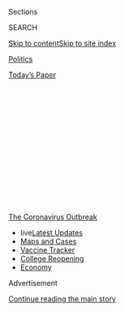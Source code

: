 <div id="app">

<div>

<div>

<div>

<div class="NYTAppHideMasthead css-1q2w90k e1suatyy0">

<div class="section css-ui9rw0 e1suatyy2">

<div class="css-eph4ug er09x8g0">

<div class="css-6n7j50">

</div>

<span class="css-1dv1kvn">Sections</span>

<div class="css-10488qs">

<span class="css-1dv1kvn">SEARCH</span>

</div>

[Skip to content](#site-content)[Skip to site
index](#site-index)

</div>

<div id="masthead-section-label" class="css-1wr3we4 eaxe0e00">

[Politics](https://www.nytimes.com/section/politics)

</div>

<div class="css-10698na e1huz5gh0">

</div>

</div>

<div id="masthead-bar-one" class="section hasLinks css-15hmgas e1csuq9d3">

<div class="css-uqyvli e1csuq9d0">

</div>

<div class="css-1uqjmks e1csuq9d1">

</div>

<div class="css-9e9ivx">

[](https://myaccount.nytimes.com/auth/login?response_type=cookie&client_id=vi)

</div>

<div class="css-1bvtpon e1csuq9d2">

[Today’s
Paper](https://www.nytimes.com/section/todayspaper)

</div>

</div>

</div>

</div>

<div data-aria-hidden="false">

<div id="site-content" data-role="main">

<div>

<div class="css-1aor85t" style="opacity:0.000000001;z-index:-1;visibility:hidden">

<div class="css-1hqnpie">

<div class="css-epjblv">

<span class="css-17xtcya">[Politics](/section/politics)</span><span class="css-x15j1o">|</span><span class="css-fwqvlz">Profits
and Pride at Stake, the Race for a Vaccine
Intensifies</span>

</div>

<div class="css-k008qs">

<div class="css-1iwv8en">

<span class="css-18z7m18"></span>

<div>

</div>

</div>

<span class="css-1n6z4y">https://nyti.ms/2KUHyqw</span>

<div class="css-1705lsu">

<div class="css-4xjgmj">

<div class="css-4skfbu" data-role="toolbar" data-aria-label="Social Media Share buttons, Save button, and Comments Panel with current comment count" data-testid="share-tools">

  - 
  - 
  - 
  - 
    
    <div class="css-6n7j50">
    
    </div>

  - 
  - 

</div>

</div>

</div>

</div>

</div>

</div>

<div id="NYT_TOP_BANNER_REGION" class="css-13pd83m">

<div>

<div id="styln-prism-menu-1592847958612" class="section interactive-content interactive-size-medium css-1edisqu">

<div class="css-17ih8de interactive-body">

<div id="scroll-container" class="css-1gj85ro">

[<span class="styln-title-wrap"><span class="css-1pje3qr">The
Coronavirus</span><span class="css-1pje3qr">
Outbreak</span></span>](https://www.nytimes.com/news-event/coronavirus?action=click&pgtype=Article&state=default&region=TOP_BANNER&context=storylines_menu)

  - <span class="css-kqxiym" data-emphasize="true">live</span>[Latest
    Updates](https://www.nytimes.com/2020/08/04/world/coronavirus-cases.html?action=click&pgtype=Article&state=default&region=TOP_BANNER&context=storylines_menu)
  - [Maps and
    Cases](https://www.nytimes.com/interactive/2020/us/coronavirus-us-cases.html?action=click&pgtype=Article&state=default&region=TOP_BANNER&context=storylines_menu)
  - [Vaccine
    Tracker](https://www.nytimes.com/interactive/2020/science/coronavirus-vaccine-tracker.html?action=click&pgtype=Article&state=default&region=TOP_BANNER&context=storylines_menu)
  - [College
    Reopening](https://www.nytimes.com/2020/08/02/us/covid-college-reopening.html?action=click&pgtype=Article&state=default&region=TOP_BANNER&context=storylines_menu)
  - [Economy](https://www.nytimes.com/live/2020/08/04/business/stock-market-today-coronavirus?action=click&pgtype=Article&state=default&region=TOP_BANNER&context=storylines_menu)

</div>

</div>

</div>

</div>

</div>

<div id="top-wrapper" class="css-1sy8kpn">

<div id="top-slug" class="css-l9onyx">

Advertisement

</div>

[Continue reading the main
story](#after-top)

<div class="ad top-wrapper" style="text-align:center;height:100%;display:block;min-height:250px">

<div id="top" class="place-ad" data-position="top" data-size-key="top">

</div>

</div>

<div id="after-top">

</div>

</div>

<div>

<div id="sponsor-wrapper" class="css-1hyfx7x">

<div id="sponsor-slug" class="css-19vbshk">

Supported by

</div>

[Continue reading the main
story](#after-sponsor)

<div id="sponsor" class="ad sponsor-wrapper" style="text-align:center;height:100%;display:block">

</div>

<div id="after-sponsor">

</div>

</div>

<div class="css-186x18t">

</div>

<div class="css-1vkm6nb ehdk2mb0">

# Profits and Pride at Stake, the Race for a Vaccine Intensifies

</div>

Governments, companies and academic labs are accelerating their efforts
amid geopolitical crosscurrents, questions about safety and the
challenges of producing enough doses for billions of people.

<div class="css-79elbk" data-testid="photoviewer-wrapper">

<div class="css-z3e15g" data-testid="photoviewer-wrapper-hidden">

</div>

<div class="css-1a48zt4 ehw59r15" data-testid="photoviewer-children">

![<span class="css-16f3y1r e13ogyst0" data-aria-hidden="true">A
laboratory technician in an isolation chamber testing a coronavirus
vaccine in March in Belgrade,
Serbia.</span><span class="css-cnj6d5 e1z0qqy90" itemprop="copyrightHolder"><span class="css-1ly73wi e1tej78p0">Credit...</span><span><span>Oliver
Bunic/Bloomberg</span></span></span>](https://static01.nyt.com/images/2020/05/03/us/politics/02dc-virus-vaccine/02dc-virus-vaccine-articleLarge.jpg?quality=75&auto=webp&disable=upscale)

</div>

</div>

<div class="css-18e8msd">

<div class="css-vp77d3 epjyd6m0">

<div class="css-1baulvz">

By [<span class="css-1baulvz" itemprop="name">David E.
Sanger</span>](https://www.nytimes.com/by/david-e-sanger),
[<span class="css-1baulvz" itemprop="name">David D.
Kirkpatrick</span>](https://www.nytimes.com/by/david-d-kirkpatrick),
[<span class="css-1baulvz" itemprop="name">Carl
Zimmer</span>](https://www.nytimes.com/by/carl-zimmer),
[<span class="css-1baulvz" itemprop="name">Katie
Thomas</span>](https://www.nytimes.com/by/katie-thomas) and
[<span class="css-1baulvz last-byline" itemprop="name">Sui-Lee
Wee</span>](https://www.nytimes.com/by/sui-lee-wee)

</div>

</div>

  - 
    
    <div class="css-ld3wwf e16638kd2">
    
    Published May 2, 2020Updated May 20,
    2020
    
    </div>

  - 
    
    <div class="css-4xjgmj">
    
    <div class="css-pvvomx" data-role="toolbar" data-aria-label="Social Media Share buttons, Save button, and Comments Panel with current comment count" data-testid="share-tools">
    
      - 
      - 
      - 
      - 
        
        <div class="css-6n7j50">
        
        </div>
    
      - 
      - 
    
    </div>
    
    </div>

</div>

</div>

<div class="section meteredContent css-1r7ky0e" name="articleBody" itemprop="articleBody">

<div class="css-1fanzo5 StoryBodyCompanionColumn">

<div class="css-53u6y8">

WASHINGTON — Four months after a mysterious new virus began its deadly
march around the globe, the search for a
[vaccine](https://www.nytimes.com/2020/05/20/health/coronavirus-vaccines.html)
has taken on an intensity never before seen in medical research, with
huge implications for public health, the world economy and politics.

Seven of the roughly 90 projects being pursued by governments,
pharmaceutical makers, biotech innovators and academic laboratories have
reached the stage of clinical trials. With political leaders — not least
President Trump — increasingly pressing for progress, and with big
potential profits at stake for the industry, drug makers and researchers
have signaled that they are moving ahead at unheard-of speeds.

But the whole enterprise remains dogged by uncertainty about whether any
[coronavirus
vaccine](https://www.nytimes.com/2020/05/20/health/coronavirus-vaccines.html)
will prove effective, how fast it could be made available to millions or
billions of people and whether the rush — compressing a process that can
take 10 years into 10 months — will sacrifice safety.

Some experts say the more immediately promising field might be the
development of treatments to speed recovery from Covid-19, an approach
that has generated some optimism in the last week through initially
encouraging research results on
[remdesivir](https://www.nytimes.com/2020/04/29/health/gilead-remdesivir-coronavirus.html),
an antiviral drug previously tried in fighting Ebola.

</div>

</div>

<div class="css-1fanzo5 StoryBodyCompanionColumn">

<div class="css-53u6y8">

In an era of intense nationalism, the
[geopolitics](https://www.nytimes.com/2020/03/19/us/politics/coronavirus-vaccine-competition.html)
of the vaccine race are growing as complex as the medicine. The months
of [mutual
vilification](https://www.nytimes.com/2020/05/01/us/politics/coronavirus-china-trump.html)
between the United States and China over the origins of the virus have
poisoned most efforts at cooperation between them. The U.S. government
is already warning that American innovations must be protected from
theft — chiefly from Beijing.

“Biomedical research has long been a focus of theft, especially by the
Chinese government, and
[vaccines](https://www.nytimes.com/2020/05/15/us/politics/coronavirus-vaccine-timeline.html)
and treatments for the coronavirus are today’s holy grail,” John C.
Demers, the assistant attorney general for national security, said on
Friday. “Putting aside the commercial value, there would be great
geopolitical significance to being the first to develop a treatment or
vaccine. We will use all the tools we have to safeguard American
research.”

The intensity of the global research effort is such that governments and
companies are building production lines before they have anything to
produce.

“We are going to start ramping up production with the companies
involved,” Dr. Anthony S. Fauci, the director of the National Institute
of Allergy and Infectious Diseases and the federal government’s top
expert on infectious diseases, said on NBC this week. “You don’t wait
until you get an answer before you start manufacturing.”

Two of the leading entrants in the United States, [Johnson &
Johnson](https://www.nytimes.com/2020/05/19/business/johnson-baby-powder-sales-stopped.html)
and
[Moderna](https://www.nytimes.com/2020/05/18/health/coronavirus-vaccine-moderna.html),
have announced partnerships with manufacturing firms, with Johnson &
Johnson promising a billion doses of an as-yet-undeveloped vaccine by
the end of next year.

</div>

</div>

<div class="css-1fanzo5 StoryBodyCompanionColumn">

<div class="css-53u6y8">

Not to be left behind, the Britain-based pharmaceutical giant
AstraZeneca said this week that it was working with a vaccine
development project at the University of Oxford to manufacture tens of
millions of doses by the end of this year.

</div>

</div>

<div class="css-79elbk" data-testid="photoviewer-wrapper">

<div class="css-z3e15g" data-testid="photoviewer-wrapper-hidden">

</div>

<div class="css-1a48zt4 ehw59r15" data-testid="photoviewer-children">

![<span class="css-16f3y1r e13ogyst0" data-aria-hidden="true">A
researcher replicating the coronavirus in order to develop a vaccine in
Belo Horizonte,
Brazil.</span><span class="css-cnj6d5 e1z0qqy90" itemprop="copyrightHolder"><span class="css-1ly73wi e1tej78p0">Credit...</span><span>Douglas
Magno/Agence France-Presse — Getty
Images</span></span>](https://static01.nyt.com/images/2020/05/03/us/politics/02dc-virus-vaccine-detail/merlin_171009114_c949d66b-5544-4b61-945c-28993760a7ba-articleLarge.jpg?quality=75&auto=webp&disable=upscale)

</div>

</div>

<div class="css-1fanzo5 StoryBodyCompanionColumn">

<div class="css-53u6y8">

With the demand for a vaccine so intense, there are escalating calls for
“human-challenge trials” to speed the process: tests in which volunteers
are injected with a potential vaccine and then deliberately exposed to
the coronavirus.

Because the approach involves exposing participants to a potentially
deadly disease, challenge trials are ethically fraught. But they could
be faster than simply inoculating human subjects and waiting for them to
be exposed along with everyone else, especially as the pandemic is
brought under control in big countries.

Even when promising solutions are found, there are big challenges to
scaling up production and distribution. Bill Gates, the Microsoft
founder, whose foundation is spending $250 million to help spur vaccine
development, has warned about a critical shortage of a mundane but vital
component: medical glass.

Without sufficient supplies of the glass, there will be [too few
vials](https://www.nytimes.com/2020/05/01/health/coronavirus-vaccine-supplies.html)to
transport the billions of doses that will ultimately be needed.

The scale of the problem and the demand for a quick solution are bound
to create tensions between the profit motives of the pharmaceutical
industry, which typically fights hard to wring the most out of their
investments in new drugs, and the public’s need for quick action to get
any effective vaccines to as many people as possible.

</div>

</div>

<div class="css-1fanzo5 StoryBodyCompanionColumn">

<div class="css-53u6y8">

So far, much of the research and development has been supported by
governments and foundations. And much remains to be worked out when it
comes to patents and what national governments will claim in return for
their support and pledges of quick regulatory approval.

Given the stakes, it is no surprise that while scientists and doctors
talk about finding a “global vaccine,” national leaders emphasize
immunizing their own populations first. Mr. Trump said he was personally
in charge of [“Operation Warp
Speed”](https://www.nytimes.com/2020/04/29/us/politics/trump-coronavirus-vaccine-operation-warp-speed.html)
to get 300 million doses into American arms by January.

Already, the administration has identified 14 vaccine projects it
intends to focus on, a senior administration official said, with the
idea of further narrowing the group to a handful that could go on, with
government financial help and accelerated regulatory review, to meet Mr.
Trump’s goal. The winnowing of the projects to 14 was [reported
Friday](https://www.nbcnews.com/politics/white-house/health-officials-eyeing-least-one-14-potential-coronavirus-vaccines-fast-n1198326)
by NBC News.

But other countries are also signaling their [intention to nationalize
their
approaches](https://www.nytimes.com/2020/04/10/business/coronavirus-vaccine-nationalism.html).
The most promising clinical trial in China is financed by the
government. And in India, the chief executive of the Serum Institute of
India — the world’s largest producer of vaccine doses — said that most
of its vaccine “would have to go to our countrymen before it goes
abroad.”

George Q. Daley, the dean of Harvard Medical School, said thinking in
country-by-country rather than global terms would be foolhardy since it
“would involve squandering the early doses of vaccine on a large
number of individuals at low risk, rather than covering as many
high-risk individuals globally” — health care workers and older adults —
“to stop the spread” around the
world.

<div id="NYT_MAIN_CONTENT_1_REGION" class="css-9tf9ac">

<div>

<div id="styln-covid-updates-world" class="section interactive-content interactive-size-medium css-1ftcdic">

<div class="css-17ih8de interactive-body">

<div id="styln-briefing-block" data-asset-id="QXJ0aWNsZTpueXQ6Ly9hcnRpY2xlLzNhNGMwYWI5LWIwY2QtNWQwOS1hZTgwLTdjMGU3ZTA1OWQ2OA==">

<div class="briefing-block-header-section">

# [Latest Updates: Global Coronavirus Outbreak](https://www.nytimes.com/2020/08/04/world/coronavirus-cases.html?action=click&pgtype=Article&state=default&region=MAIN_CONTENT_1&context=storylines_live_updates)

<div class="briefing-block-ts">

Updated 2020-08-04T20:57:54.346Z

</div>

</div>

  - [Novavax sees encouraging results from two studies of its
    experimental
    vaccine.](https://www.nytimes.com/2020/08/04/world/coronavirus-cases.html?action=click&pgtype=Article&state=default&region=MAIN_CONTENT_1&context=storylines_live_updates#link-1228a480)
  - [Public and private schools in Maryland and elsewhere are divided
    over in-person
    instruction.](https://www.nytimes.com/2020/08/04/world/coronavirus-cases.html?action=click&pgtype=Article&state=default&region=MAIN_CONTENT_1&context=storylines_live_updates#link-4825b93)
  - [The United Nations calls on policymakers to ‘plan thoroughly for
    school
    reopenings.’](https://www.nytimes.com/2020/08/04/world/coronavirus-cases.html?action=click&pgtype=Article&state=default&region=MAIN_CONTENT_1&context=storylines_live_updates#link-50f7386d)

<div class="briefing-block-footer">

<div class="briefing-block-footer-meta">

[See more
updates](https://www.nytimes.com/2020/08/04/world/coronavirus-cases.html?action=click&pgtype=Article&state=default&region=MAIN_CONTENT_1&context=storylines_live_updates)

</div>

<div class="briefing-block-briefinglinks">

<span>More live coverage:</span>
[Markets](https://www.nytimes.com/live/2020/08/04/business/stock-market-today-coronavirus?action=click&pgtype=Article&state=default&region=MAIN_CONTENT_1&context=storylines_live_updates)

</div>

</div>

</div>

</div>

</div>

</div>

</div>

Given the proliferation of vaccine projects, the best outcome may be
none of them emerging as a clear winner.

“Let’s say we get one vaccine quickly but we can only get two million
doses of it at the end of next year,” said Anita Zaidi, who directs the
Bill and Melinda Gates Foundation’s vaccine development program. “And
another vaccine, just as effective, comes three months later but we can
make a billion doses. Who won that race?”

</div>

</div>

<div class="css-1fanzo5 StoryBodyCompanionColumn">

<div class="css-53u6y8">

The answer, she said, “is we will need many different vaccines to cross
the finish
line.”

## Speed Versus Safety

</div>

</div>

<div class="css-79elbk" data-testid="photoviewer-wrapper">

<div class="css-z3e15g" data-testid="photoviewer-wrapper-hidden">

</div>

<div class="css-1a48zt4 ehw59r15" data-testid="photoviewer-children">

<div class="css-1xdhyk6 erfvjey0">

<span class="css-1ly73wi e1tej78p0">Image</span>

<div class="css-zjzyr8">

<div data-testid="lazyimage-container" style="height:283.55555555555554px">

</div>

</div>

</div>

<span class="css-16f3y1r e13ogyst0" data-aria-hidden="true">Dr. Maurice
Hilleman holds the record for the quickest delivery of a vaccine from
the lab to the clinic: four
years.</span><span class="css-cnj6d5 e1z0qqy90" itemprop="copyrightHolder"><span class="css-1ly73wi e1tej78p0">Credit...</span><span>Associated
Press</span></span>

</div>

</div>

<div class="css-1fanzo5 StoryBodyCompanionColumn">

<div class="css-53u6y8">

At 1 a.m. on March 21, 1963, a 5-year-old girl named Jeryl Lynn Hilleman
woke up her father. She had come down with the mumps, which had made her
miserable with a swollen jaw.

It just so happened that her father, Maurice, was a vaccine designer. So
he told Jeryl Lynn to go back to bed, drove to his lab at Merck to pick
up some equipment, and returned to swab her throat. Dr. Hilleman
refrigerated her sample back at his lab and soon got to work weakening
her viruses until they could serve as a mumps vaccine. In 1967, it was
approved by the F.D.A.

To vaccine makers, this story is the stuff of legend. Dr. Hilleman still
holds the record for the quickest delivery of a vaccine from the lab to
the clinic. Vaccines typically take ten to fifteen years of research and
testing. And only six percent of the projects that scientists launch
reach the finish line.

For a world in the grips of Covid-19, on the other hand, this story is
the stuff of nightmares. No one wants to wait four years for a vaccine,
while millions die and economies remain paralyzed.

Some of the leading contenders for a coronavirus vaccine are now
promising to have the first batches ready in record time, by the start
of next year. They have accelerated their schedules by collapsing the
standard vaccine timeline.

They are combining trials that used to be carried out one after the
other. They are pushing their formulations into production, despite the
risk that the trials will fail, leaving them with millions of useless
doses.

</div>

</div>

<div class="css-1fanzo5 StoryBodyCompanionColumn">

<div class="css-53u6y8">

But some experts want to do even more to speed up the conveyor belt.
Writing last month in the journal Vaccines, the vaccine developer Dr.
Stanley A. Plotkin and Dr. Arthur L. Caplan, a bioethicist at NYU
Langone Medical Center, proposed infecting vaccinated volunteers with
the coronavirus — the method known as challenge trials. The procedure
might cut months or years off the development but would put test
subjects at risk.

Challenge trials were used in the early days of vaccine research but now
are [carried out under strict
conditions](https://www.nytimes.com/2020/04/30/opinion/coronavirus-vaccine-covid.html)and
only for illnesses, like flu and malaria, that have established
treatments.

In [an
article](https://dash.harvard.edu/bitstream/handle/1/42639016/jiaa152.pdf?sequence=4&isAllowed=y)
in March in The Journal of Infectious Diseases, a team of researchers
wrote, “Such an approach is not without risks, but every week that
vaccine rollout is delayed will be accompanied by many thousands of
deaths globally.”

Dr. Caplan said that limiting the trials to healthy young adults could
reduce the risk, since they were less likely to suffer serious
complications from Covid-19. “I think we can let people make the choice
and I have no doubt many would,” he
said.

</div>

</div>

<div class="css-79elbk" data-testid="photoviewer-wrapper">

<div class="css-z3e15g" data-testid="photoviewer-wrapper-hidden">

</div>

<div class="css-1a48zt4 ehw59r15" data-testid="photoviewer-children">

<div class="css-1xdhyk6 erfvjey0">

<span class="css-1ly73wi e1tej78p0">Image</span>

<div class="css-zjzyr8">

<div data-testid="lazyimage-container" style="height:244.24444444444447px">

</div>

</div>

</div>

<span class="css-16f3y1r e13ogyst0" data-aria-hidden="true">The
manufacturing workshop at the Wuhan Institute of Biological Products in
China. The U.S. and China have clashed over the origins of the
coronavirus, dampening cooperation in developing a
vaccine.</span><span class="css-cnj6d5 e1z0qqy90" itemprop="copyrightHolder"><span class="css-1ly73wi e1tej78p0">Credit...</span><span>China
Stringer Network/Reuters</span></span>

</div>

</div>

<div class="css-1fanzo5 StoryBodyCompanionColumn">

<div class="css-53u6y8">

In Congress, Representative Bill Foster, Democrat of Illinois and a
physicist, and Representative Donna E. Shalala, Democrat of Florida and
the former secretary of the Department of Health and Human Services,
organized a bipartisan group of 35 lawmakers to sign a letter asking
regulators to approve such trials.

The organizers of a website set up to promote the idea,
[1daysooner.org](https://1daysooner.org/), say they have signed up more
than 9,100 potential volunteers from 52 countries.

</div>

</div>

<div class="css-1fanzo5 StoryBodyCompanionColumn">

<div class="css-53u6y8">

Some scientists caution that truly informed consent, even by willing
volunteers, may not be possible. Even medical experts do not yet know
all the effects of the virus. Those who have appeared to recover might
still face future problems.

Even without challenge trials, accelerated testing may run the risk of
missing potential side effects. A vaccine for dengue fever, and one for
SARS that never reached the market, were abandoned after making some
people more susceptible to severe forms of the diseases, not less.

“It will be extremely important to determine that does not happen,” said
Michel De Wilde, a former senior vice president of research and
development at Sanofi Pasteur, a vaccine maker in France.

When it comes to the risks from flawed vaccines, China’s history is
instructive.

The Wuhan Institute of Biological Products was involved in a 2018
scandal in which ineffective vaccines for diphtheria, tetanus, whooping
cough and other conditions were injected into hundreds of thousands of
babies.

The government confiscated the Wuhan institute’s “illegal income,” fined
the company, and punished nine executives. But the company was allowed
to continue to operate. It is now running a coronavirus vaccine project,
and along with two other Chinese groups has been allowed to combine its
safety and efficacy trials.

Several Chinese scientists questioned the decision, arguing that the
vaccine should be shown to be safe before testing how well it
works.

</div>

</div>

<div class="css-1fanzo5 StoryBodyCompanionColumn">

<div class="css-53u6y8">

## Nationalism Versus Globalism

</div>

</div>

<div class="css-79elbk" data-testid="photoviewer-wrapper">

<div class="css-z3e15g" data-testid="photoviewer-wrapper-hidden">

</div>

<div class="css-1a48zt4 ehw59r15" data-testid="photoviewer-children">

<div class="css-1xdhyk6 erfvjey0">

<span class="css-1ly73wi e1tej78p0">Image</span>

<div class="css-zjzyr8">

<div data-testid="lazyimage-container" style="height:257.77777777777777px">

</div>

</div>

</div>

<span class="css-16f3y1r e13ogyst0" data-aria-hidden="true">Elderly
women waiting to see health workers in Mumbai. A powerful vaccine
manufacturer in India has made it clear that any vaccine it produces
would have to first go to India’s 1.3 billion people, at least
initially.</span><span class="css-cnj6d5 e1z0qqy90" itemprop="copyrightHolder"><span class="css-1ly73wi e1tej78p0">Credit...</span><span>Atul
Loke for The New York Times</span></span>

</div>

</div>

<div class="css-1fanzo5 StoryBodyCompanionColumn">

<div class="css-53u6y8">

In the early days of the crisis, Harvard was approached by the Chinese
billionaire Hui Ka Yan. He arranged to give roughly $115 million to be
split between Harvard Medical School and its affiliated hospitals and
the Guangzhou Institute of Respiratory Diseases for a collaborative
effort that would include developing coronavirus vaccines.

“We are not racing against each other, we are racing the virus,” said
Dr. Dan Barouch, the director of the Center for Virology and Vaccine
Research at Beth Israel Deaconess Medical Center and a professor at
Harvard Medical School who is also working with Johnson & Johnson. “What
we need is a global vaccine — because an outbreak in one part of the
world puts the rest of the world at risk.”

That all-for-one sentiment has become a mantra among many researchers,
but it is hardly universally shared.

In India, the Serum Institute — the heavyweight champion of vaccine
manufacturing, producing 1.5 billion doses a year — has signed
agreements in recent weeks with the developers of four promising
potential vaccines. But in [an interview with
Reuters](https://www.nytimes.com/reuters/2020/04/28/world/europe/28reuters-health-coronavirus-india-vaccine.html),
Adar Poonawalla, the company’s billionaire chief executive, made it
clear that “at least initially” any vaccine the company produces would
have to go to India’s 1.3 billion people.

The tension between those who believe a vaccine should go where it is
needed most and those dealing with pressures to supply their own country
first is one of the defining features of the global response.

The Trump administration, which in March put out feelers to a German
biotech company to acquire its vaccine research or move it to American
shores, has awarded grants of nearly half a billion dollars each to two
U.S.-based companies, Johnson & Johnson and Moderna.

Johnson & Johnson, though based in New Jersey, conducts its research in
the Netherlands.

Paul Stoffels, the company’s vice chairman and chief scientific officer,
said in an interview that the Department of Health and Human Services
understood “we can’t pick up our research and move it” to the United
States. But it made sure that the company joined a partnership with
Emergent BioSolutions — a Maryland biological production firm — to
produce the first big batches of any approved vaccine for the United
States.

</div>

</div>

<div class="css-1fanzo5 StoryBodyCompanionColumn">

<div class="css-53u6y8">

“The political reality is that it would be very, very hard for any
government to allow a vaccine made in their own country to be exported
while there was a major problem at home,” said Sandy Douglas, a
researcher at the University of Oxford. “The only solution is to make a
hell of a lot of vaccine in a lot of different places.”

The[Oxford vaccine
team](https://www.nytimes.com/2020/04/27/world/europe/coronavirus-vaccine-update-oxford.html)
has already begun scaling up plans for manufacturing by half a dozen
companies across the world, including China and India, plus two British
manufacturers and the British-based multinational AstraZeneca.

In China, the government’s instinct is to showcase the country’s growth
into a technological power capable of beating the United States. There
are nine Chinese Covid-19 vaccines in development, involving 1,000
scientists and the Chinese military.

China’s Center for Disease Control and Prevention predicted that one of
the vaccines could be in “emergency use” by September, meaning that in
the midst of the presidential election in the United States, Mr. Trump
might see television footage of Chinese citizens lining up for
injections.

“It’s a scenario we have thought about,” one member of Mr. Trump’s
coronavirus task force said. “No one wants to be around that
day.”

## Traditional Versus New Methods

</div>

</div>

<div class="css-79elbk" data-testid="photoviewer-wrapper">

<div class="css-z3e15g" data-testid="photoviewer-wrapper-hidden">

</div>

<div class="css-1a48zt4 ehw59r15" data-testid="photoviewer-children">

<div class="css-1xdhyk6 erfvjey0">

<span class="css-1ly73wi e1tej78p0">Image</span>

<div class="css-zjzyr8">

<div data-testid="lazyimage-container" style="height:257.77777777777777px">

</div>

</div>

</div>

<span class="css-16f3y1r e13ogyst0" data-aria-hidden="true">Engineers
working with monkey kidney cells at a Sinovac laboratory in Beijing. The
company announced that its Covid-19 vaccine protected
monkeys.</span><span class="css-cnj6d5 e1z0qqy90" itemprop="copyrightHolder"><span class="css-1ly73wi e1tej78p0">Credit...</span><span>Nicolas
Asfouri/Agence France-Presse — Getty Images</span></span>

</div>

</div>

<div class="css-1fanzo5 StoryBodyCompanionColumn">

<div class="css-53u6y8">

The more than 90 different vaccines under development work in radically
different ways. Some are based on designs used for generations. Others
use genetic-based strategies that are so new they have yet to lead to an
approved vaccine.

</div>

</div>

<div class="css-1fanzo5 StoryBodyCompanionColumn">

<div class="css-53u6y8">

“I think in this case it’s very wise to have different platforms being
tried out,” Dr. De Wilde said.

The traditional approach is to make vaccines from viruses.

When our bodies encounter a new virus, they start learning how to make
effective antibodies against it. But they are in a race against the
virus as it multiplies. Sometimes they produce effective antibodies
quickly enough to wipe out an infection. But sometimes the virus wins.

Vaccines give the immune system a head start. They teach it to make
antibodies in advance of an
infection.

<div id="NYT_MAIN_CONTENT_3_REGION" class="css-9tf9ac">

<div>

<div id="styln-prism-freeform-1594220623585" class="section interactive-content interactive-size-medium css-1ftcdic">

<div class="css-17ih8de interactive-body">

<div id="prism-freeform-block-85410" class="css-19mumt8" data-role="complementary" data-storyline="The Coronavirus Outbreak" data-truncated="true" tabindex="0">

<div class="css-a8d9oz">

<div class="css-eb027h">

[](https://www.nytimes.com/news-event/coronavirus?action=click&pgtype=Article&state=default&region=MAIN_CONTENT_3&context=storylines_faq)

### The Coronavirus Outbreak ›

#### Frequently Asked Questions

Updated August 4, 2020

  - #### I have antibodies. Am I now immune?
    
      - As of right now,[that seems likely, for at least several
        months.](https://www.nytimes.com/2020/07/22/health/covid-antibodies-herd-immunity.html?action=click&pgtype=Article&state=default&region=MAIN_CONTENT_3&context=storylines_faq)
        There have been frightening accounts of people suffering what
        seems to be a second bout of Covid-19. But experts say these
        patients may have a drawn-out course of infection, with the
        virus taking a slow toll weeks to months after initial exposure.
        People infected with the coronavirus typically
        [produce](https://www.nature.com/articles/s41586-020-2456-9)
        immune molecules called antibodies, which are [protective
        proteins made in response to an
        infection](https://www.nytimes.com/2020/05/07/health/coronavirus-antibody-prevalence.html?action=click&pgtype=Article&state=default&region=MAIN_CONTENT_3&context=storylines_faq)[.
        These antibodies
        may](https://www.nytimes.com/2020/05/07/health/coronavirus-antibody-prevalence.html?action=click&pgtype=Article&state=default&region=MAIN_CONTENT_3&context=storylines_faq)
        last in the body [only two to three
        months](https://www.nature.com/articles/s41591-020-0965-6),
        which may seem worrisome, but that’s perfectly normal after an
        acute infection subsides, said Dr. Michael Mina, an immunologist
        at Harvard University. It may be possible to get the coronavirus
        again, but it’s highly unlikely that it would be possible in a
        short window of time from initial infection or make people
        sicker the second time.

  - #### I’m a small-business owner. Can I get relief?
    
      - The [stimulus bills enacted in
        March](https://www.nytimes.com/article/small-business-loans-stimulus-grants-freelancers-coronavirus.html?action=click&pgtype=Article&state=default&region=MAIN_CONTENT_3&context=storylines_faq)
        offer help for the millions of American small businesses. Those
        eligible for aid are businesses and nonprofit organizations with
        fewer than 500 workers, including sole proprietorships,
        independent contractors and freelancers. Some larger companies
        in some industries are also eligible. The help being offered,
        which is being managed by the Small Business Administration,
        includes the Paycheck Protection Program and the Economic Injury
        Disaster Loan program. But lots of folks have [not yet seen
        payouts.](https://www.nytimes.com/interactive/2020/05/07/business/small-business-loans-coronavirus.html?action=click&pgtype=Article&state=default&region=MAIN_CONTENT_3&context=storylines_faq)
        Even those who have received help are confused: The rules are
        draconian, and some are stuck sitting on [money they don’t know
        how to
        use.](https://www.nytimes.com/2020/05/02/business/economy/loans-coronavirus-small-business.html?action=click&pgtype=Article&state=default&region=MAIN_CONTENT_3&context=storylines_faq)
        Many small-business owners are getting less than they expected
        or [not hearing anything at
        all.](https://www.nytimes.com/2020/06/10/business/Small-business-loans-ppp.html?action=click&pgtype=Article&state=default&region=MAIN_CONTENT_3&context=storylines_faq)

  - #### What are my rights if I am worried about going back to work?
    
      - Employers have to provide [a safe
        workplace](https://www.osha.gov/SLTC/covid-19/standards.html)
        with policies that protect everyone equally. [And if one of your
        co-workers tests positive for the coronavirus, the
        C.D.C.](https://www.nytimes.com/article/coronavirus-money-unemployment.html?action=click&pgtype=Article&state=default&region=MAIN_CONTENT_3&context=storylines_faq)
        has said that [employers should tell their
        employees](https://www.cdc.gov/coronavirus/2019-ncov/community/guidance-business-response.html)
        -- without giving you the sick employee’s name -- that they may
        have been exposed to the virus.

  - #### Should I refinance my mortgage?
    
      - [It could be a good
        idea,](https://www.nytimes.com/article/coronavirus-money-unemployment.html?action=click&pgtype=Article&state=default&region=MAIN_CONTENT_3&context=storylines_faq)
        because mortgage rates have [never been
        lower.](https://www.nytimes.com/2020/07/16/business/mortgage-rates-below-3-percent.html?action=click&pgtype=Article&state=default&region=MAIN_CONTENT_3&context=storylines_faq)
        Refinancing requests have pushed mortgage applications to some
        of the highest levels since 2008, so be prepared to get in line.
        But defaults are also up, so if you’re thinking about buying a
        home, be aware that some lenders have tightened their standards.

  - #### What is school going to look like in September?
    
      - It is unlikely that many schools will return to a normal
        schedule this fall, requiring the grind of [online
        learning](https://www.nytimes.com/2020/06/05/us/coronavirus-education-lost-learning.html?action=click&pgtype=Article&state=default&region=MAIN_CONTENT_3&context=storylines_faq),
        [makeshift child
        care](https://www.nytimes.com/2020/05/29/us/coronavirus-child-care-centers.html?action=click&pgtype=Article&state=default&region=MAIN_CONTENT_3&context=storylines_faq)
        and [stunted
        workdays](https://www.nytimes.com/2020/06/03/business/economy/coronavirus-working-women.html?action=click&pgtype=Article&state=default&region=MAIN_CONTENT_3&context=storylines_faq)
        to continue. California’s two largest public school districts —
        Los Angeles and San Diego — said on July 13, that [instruction
        will be remote-only in the
        fall](https://www.nytimes.com/2020/07/13/us/lausd-san-diego-school-reopening.html?action=click&pgtype=Article&state=default&region=MAIN_CONTENT_3&context=storylines_faq),
        citing concerns that surging coronavirus infections in their
        areas pose too dire a risk for students and teachers. Together,
        the two districts enroll some 825,000 students. They are the
        largest in the country so far to abandon plans for even a
        partial physical return to classrooms when they reopen in
        August. For other districts, the solution won’t be an
        all-or-nothing approach. [Many
        systems](https://bioethics.jhu.edu/research-and-outreach/projects/eschool-initiative/school-policy-tracker/),
        including the nation’s largest, New York City, are devising
        [hybrid
        plans](https://www.nytimes.com/2020/06/26/us/coronavirus-schools-reopen-fall.html?action=click&pgtype=Article&state=default&region=MAIN_CONTENT_3&context=storylines_faq)
        that involve spending some days in classrooms and other days
        online. There’s no national policy on this yet, so check with
        your municipal school system regularly to see what is happening
        in your
community.

<div id="styln-survey-component-85410" class="styln-survey-component" data-surveyname="faq" data-surveystoryline="coronavirus">

</div>

</div>

<div class="css-6mllg9">

</div>

<div class="css-pmm6ed">

<span class="css-5gimkt"></span>

</div>

</div>

</div>

</div>

</div>

</div>

</div>

The first vaccines, against diseases like rabies, were made from
viruses. Scientists weakened the viruses so that they could no longer
make people sick.

A number of groups are weakening the coronavirus to produce a vaccine
against Covid-19. In April, the Chinese company Sinovac announced that
their inactivated vaccine protected monkeys.

Another approach is based on the fact that our immune system makes
antibodies that lock precisely onto viruses. As scientists came to
understand this, it occurred to them that they didn’t have to inject a
whole virus into someone to trigger immunity. All they needed was to
deliver the fragment of a viral protein that was the precise target.

Today these so-called subunit viral vaccines are used against hepatitis
B and shingles. Many Covid-19 subunit vaccines are now in testing.

</div>

</div>

<div class="css-1fanzo5 StoryBodyCompanionColumn">

<div class="css-53u6y8">

In the 1990s, researchers began working on vaccines that enlisted our
own cells to help train the immune system. The foundation of these
vaccines is typically a virus called an adenovirus. The adenovirus can
infect our cells, but is altered so that it doesn’t make us sick.

Scientists can add a gene to the adenovirus from the virus they want to
fight, creating what’s known as a viral vector. Some viral vectors then
invade our cells, stimulating the immune system to make antibodies.

Researchers at the University of Oxford and the Chinese company CanSino
Biologics have created a viral vector vaccine for Covid-19, and they’ve
started safety trials on volunteers. Others including Johnson & Johnson
are going to launch trials of their own in the coming months.

Some groups, including the American company Inovio Pharmaceuticals, are
taking a totally different approach. Instead of injecting viruses or
protein fragments, they’re injecting pure DNA, which is read by the
cell’s machinery, making a copy as an RNA molecule. The RNA is then
read by the cell’s protein-building factories, making a viral protein.
The protein in turn comes out of the cell, where immune cells bump into
it and make an antibody to it.

Other teams are creating RNA molecules rather than DNA. Moderna and a
group at Imperial College London have launched safety trials for RNA
vaccines. While experimental, these genetic vaccines can be quickly
designed and tested.

## Designing Versus Manufacturing

It is one thing to design a vaccine in record time. It is an entirely
different challenge to manufacture and distribute one on a scale never
before attempted — billions of doses, specially packaged and transported
at below-zero temperatures, to nearly every corner of the world.

“If you want to give a vaccine to a billion people, it better be very
safe and very effective,” said Dr. Stoffels of Johnson & Johnson. “But
you also need to know how to make it in amounts we’ve never really seen
before.”

</div>

</div>

<div class="css-1fanzo5 StoryBodyCompanionColumn">

<div class="css-53u6y8">

So the race is on to get ahead of the enormous logistical issues, from
basic manufacturing capacity to the shortages of medical glass and
stoppers that Mr. Gates and others have warned of.

Researchers at Johnson & Johnson are trying to make a five-dose vial to
save precious glass, which might work if a smaller dose is enough for
inoculation.

Each potential vaccine will require its own customized production
process in special “clean” facilities for drug making. Building from
scratch might cost tens of millions of dollars per plant. Equipping one
existing facility could easily cost from $5 million to $20 million.
Ordering and installing the necessary equipment can take months.

Governments as well as organizations like the Gates Foundation and the
nonprofit Coalition for Epidemic Preparedness Innovations are putting up
money for production facilities well before any particular vaccine is
proven effective.

What’s more, some vaccines — including those being tested by the
American companies Moderna and Inovio — rely on technology that has
never before yielded a drug that was licensed for use or mass-produced.

But even traditional processes face challenges.

Because of staff illnesses and social distancing, the pandemic this
spring slashed productivity by 20 percent at the MilliporeSigma facility
in Danvers, Mass., that supplies many drug makers with the equipment
used for brewing vaccines.

Then, about three weeks ago, the first clinical trials for new proposed
vaccines started. Urgent calls poured from customers around the world.
Even before the first phase of the first trials, manufacturers were
scrambling.

</div>

</div>

<div class="css-1fanzo5 StoryBodyCompanionColumn">

<div class="css-53u6y8">

“Demand went through the roof, and everybody wanted it yesterday,” said
Udit Batra, MilliporeSigma’s chief executive, who has expanded
production and asked other customers to accept delays to avoid becoming
a
bottleneck.

## Treatments Versus Vaccines

</div>

</div>

<div class="css-79elbk" data-testid="photoviewer-wrapper">

<div class="css-z3e15g" data-testid="photoviewer-wrapper-hidden">

</div>

<div class="css-1a48zt4 ehw59r15" data-testid="photoviewer-children">

<div class="css-1xdhyk6 erfvjey0">

<span class="css-1ly73wi e1tej78p0">Image</span>

<div class="css-zjzyr8">

<div data-testid="lazyimage-container" style="height:257.77777777777777px">

</div>

</div>

</div>

<span class="css-16f3y1r e13ogyst0" data-aria-hidden="true">Doctors
treating a patient infected with Covid-19 in the intensive care unit of
the Brooklyn Hospital Center. Some experts are more optimistic about new
treatments for sick patients than potential
vaccines.</span><span class="css-cnj6d5 e1z0qqy90" itemprop="copyrightHolder"><span class="css-1ly73wi e1tej78p0">Credit...</span><span>Victor
J. Blue for The New York Times</span></span>

</div>

</div>

<div class="css-1fanzo5 StoryBodyCompanionColumn">

<div class="css-53u6y8">

Even as the world waits for a vaccine, a potential treatment for
coronavirus is already here — and more could be on the way.

On Friday, [the Food and Drug Administration granted emergency
authorization](https://www.nytimes.com/2020/05/01/health/coronavirus-remdesivir.html)
for the use of remdesivir as a treatment of severely ill patients.

Remdesivir showed modest success in a federally funded clinical trial,
slowing the progression of the disease, but without significantly
reducing fatality rates.

The F.D.A.’s decision to allow its use comes as hundreds of other drugs
— mainly existing medicines that are being used for other conditions —
are being tested around the world to see if they hold promise. The
F.D.A. said there are currently [72
therapies](https://www.fda.gov/drugs/coronavirus-covid-19-drugs/coronavirus-treatment-acceleration-program-ctap)
in trial.

Studies of drugs tend to move more quickly than vaccine trials. Vaccines
are given to millions of people who are not yet ill, so they must be
extremely safe. But in sicker people, that calculus changes, and side
effects might be an acceptable risk.

</div>

</div>

<div class="css-1fanzo5 StoryBodyCompanionColumn">

<div class="css-53u6y8">

As a result, clinical trials can be conducted with fewer people. And
because drugs are tested in people who are already sick, results can be
seen more quickly than in vaccine trials, where researchers must wait to
see who gets infected.

Public health experts have cautioned there will likely be no magic pill.
Rather, they are hoping for incremental advances that make Covid-19 less
deadly.

“Almost nothing is 100 percent, especially when you are dealing with a
virus that really creates a lot of havoc in the body,” said Dr. Luciana
Borio, a former director of medical and biodefense preparedness for the
National Security Council under President Trump.

Antiviral drugs like remdesivir battle the virus itself, slowing its
replication in the body.

The malaria drug hydroxychloroquine — which has been [enthusiastically
promoted](https://www.nytimes.com/2020/04/06/us/politics/coronavirus-trump-malaria-drug.html)
by Mr. Trump and also received emergency authorization to be used in
coronavirus patients — showed early promise in the laboratory. However,
small, limited studies in humans [have so far been
disappointing](https://www.nytimes.com/2020/04/24/health/fda-hydroxychloroquine-coronavirus.html).

So have some H.I.V. treatments, including a two-drug cocktail sold as
Kaletra, [which failed in a Chinese
trial](https://www.nytimes.com/2020/03/18/health/coronavirus-antiviral-drugs-fail.html).

</div>

</div>

<div class="css-79elbk" data-testid="photoviewer-wrapper">

<div class="css-z3e15g" data-testid="photoviewer-wrapper-hidden">

</div>

<div class="css-1a48zt4 ehw59r15" data-testid="photoviewer-children">

<div class="css-1xdhyk6 erfvjey0">

<span class="css-1ly73wi e1tej78p0">Image</span>

<div class="css-zjzyr8">

<div data-testid="lazyimage-container" style="height:266.15555555555557px">

</div>

</div>

</div>

<span class="css-16f3y1r e13ogyst0" data-aria-hidden="true">Daniel
O’Day, the chief executive of Gilead Sciences, the manufacturer of
remdesivir, in the Oval Office on
Friday.</span><span class="css-cnj6d5 e1z0qqy90" itemprop="copyrightHolder"><span class="css-1ly73wi e1tej78p0">Credit...</span><span>Erin
Schaff/The New York Times</span></span>

</div>

</div>

<div class="css-1fanzo5 StoryBodyCompanionColumn">

<div class="css-53u6y8">

Other researchers have focused on identifying immunosuppressant drugs
that address the most severe form of Covid-19, [when the body’s immune
system goes into
overdrive](https://www.nytimes.com/2020/04/01/health/coronavirus-cytokine-storm-immune-system.html),
attacking the lungs and other organs.

</div>

</div>

<div class="css-1fanzo5 StoryBodyCompanionColumn">

<div class="css-53u6y8">

Many in the medical community are closely watching the development of
antibody drugs that could act to neutralize the virus, either once
someone is already sick or as a way of blocking the infection in the
first place.

Several hospitals [are also administering plasma from recovered
patients](https://slack-redir.net/link?url=https%3A%2F%2Fwww.nytimes.com%2F2020%2F03%2F26%2Fhealth%2Fplasma-coronavirus-treatment.html)
to people who are sick with Covid-19, in the hopes that the antibodies
of survivors will give the patients a boost.

Dr. Scott Gottlieb, a former F.D.A. commissioner, and others said that
by the fall, the treatment picture for Covid-19 could look more hopeful.

If proven effective in further trials, remdesivir may become more widely
used. One or two antibody treatments may also become available,
providing limited protection to health care workers.

Even without a vaccine, Dr. Borio said, a handful of early treatments
could make a difference. “If you can protect people that are vulnerable
and you can treat people that come down with the disease effectively,”
she said, “then I think it will change the trajectory of this pandemic.”

David E. Sanger reported from Washington, David D. Kirkpatrick from
London, Carl Zimmer and Katie Thomas from New York and Sui-Lee Wee from
Singapore. Denise Grady and Maggie Haberman contributed reporting.

</div>

</div>

<div>

</div>

</div>

<div>

</div>

<div>

</div>

<div>

</div>

<div>

<div id="bottom-wrapper" class="css-1ede5it">

<div id="bottom-slug" class="css-l9onyx">

Advertisement

</div>

[Continue reading the main
story](#after-bottom)

<div id="bottom" class="ad bottom-wrapper" style="text-align:center;height:100%;display:block;min-height:90px">

</div>

<div id="after-bottom">

</div>

</div>

</div>

</div>

</div>

## Site Index

<div>

</div>

## Site Information Navigation

  - [© <span>2020</span> <span>The New York Times
    Company</span>](https://help.nytimes.com/hc/en-us/articles/115014792127-Copyright-notice)

<!-- end list -->

  - [NYTCo](https://www.nytco.com/)
  - [Contact
    Us](https://help.nytimes.com/hc/en-us/articles/115015385887-Contact-Us)
  - [Work with us](https://www.nytco.com/careers/)
  - [Advertise](https://nytmediakit.com/)
  - [T Brand Studio](http://www.tbrandstudio.com/)
  - [Your Ad
    Choices](https://www.nytimes.com/privacy/cookie-policy#how-do-i-manage-trackers)
  - [Privacy](https://www.nytimes.com/privacy)
  - [Terms of
    Service](https://help.nytimes.com/hc/en-us/articles/115014893428-Terms-of-service)
  - [Terms of
    Sale](https://help.nytimes.com/hc/en-us/articles/115014893968-Terms-of-sale)
  - [Site
    Map](https://spiderbites.nytimes.com)
  - [Help](https://help.nytimes.com/hc/en-us)
  - [Subscriptions](https://www.nytimes.com/subscription?campaignId=37WXW)

</div>

</div>

</div>

</div>
